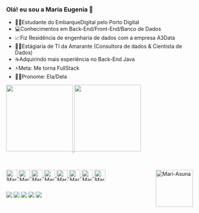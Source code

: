 ### Olá! eu sou a Maria Eugenia 👋

- 👩‍🎓Estudante do EmbarqueDigital pelo Porto Digital
- 💻Conhecimentos em Back-End/Front-End/Banco de Dados
- 📈Fiz Residência de engenharia de dados com a empresa A3Data
- 👩‍💻Estágiaria de TI da Amarante (Consultora de dados & Cientista de Dados)
- ☕Adquirindo mais experiência no Back-End Java
- ⚡Meta: Me torna FullStack
- 💁‍♀️Pronome: Ela/Dela

<div>
<a href="http://github.com/MariEugenia">
<img height="180cm" src="https://github-readme-stats.vercel.app/api?username=MariEugenia&show_icons=true&theme=jolly&include_all_commits=true&count_private=true"/>
 <img height="180cm" src="https://github-readme-stats.vercel.app/api/top-langs/?username=MariEugenia&layout=compact&langs_count=16&theme=jolly"/>
 </div>
 
 ##
  
<div style="display: inline_block"><br>
<img align="center" alt="Mari-Git"  height="30" whidth="40" src="https://cdn.jsdelivr.net/gh/devicons/devicon/icons/git/git-original.svg" />
<img align="center" alt="Mari-GitHub"  height="30" whidth="40" src="https://cdn.jsdelivr.net/gh/devicons/devicon/icons/github/github-original.svg" />
<img align="center" alt="Mari-HTML"  height="30" whidth="40" src="https://cdn.jsdelivr.net/gh/devicons/devicon/icons/html5/html5-original.svg" />
<img align="center" alt="Mari-CSS"  height="30" whidth="40"  src="https://cdn.jsdelivr.net/gh/devicons/devicon/icons/css3/css3-original.svg" />       
<img align="center" alt="Mari-Java"  height="30" whidth="40" src="https://cdn.jsdelivr.net/gh/devicons/devicon/icons/java/java-original.svg" />        
<img align="center" alt="Mari-MySQL"  height="30" whidth="40" src="https://cdn.jsdelivr.net/gh/devicons/devicon/icons/mysql/mysql-original.svg" />
<img align="center" alt="Mari-C"  height="30" whidth="40"  src="https://cdn.jsdelivr.net/gh/devicons/devicon/icons/c/c-original.svg" />   
<img align="center" alt="Mari-Canva"  height="30" whidth="40"  src="https://cdn.jsdelivr.net/gh/devicons/devicon/icons/canva/canva-original.svg" />
<img align="right" alt="Mari-Asuna" height="100"src="https://user-images.githubusercontent.com/101273165/228703015-c4ad7478-1540-4c57-84be-dab17e8e45ab.gif">
</div>     

 ##
 <div>
 <a href="https://www.linkedin.com/in/maria-eugenia-98a6a91ab" target="_blank"><img src="https://img.shields.io/badge/LinkedIn-0077B5?style=for-the-badge&logo=linkedin&logoColor=white" target="_blank"></a>
 <a href="https://instagram.com/mary_eugenia_rd?igshid=YmMyMTA2M2Y=" target="_blank"><img src="https://img.shields.io/badge/Instagram-E4405F?style=for-the-badge&logo=instagram&logoColor=white" target="_blank"></a>
 <a href="https://twitter.com/maria_11012" target="_blank"><img src="https://img.shields.io/badge/Twitter-1DA1F2?style=for-the-badge&logo=twitter&logoColor=white" target="_blank"></a>
 <a href="https://discord.gg/E4mXt6T8Uk" target="_blank"><img src="https://img.shields.io/badge/Discord-7289DA?style=for-the-badge&logo=discord&logoColor=white" target="_blank"></a>
 <a href="mailto:mariaeugeniarsilva00@gmail.com
" target="_blank"><img src="https://img.shields.io/badge/Gmail-D14836?style=for-the-badge&logo=gmail&logoColor=white" target="_blank"></a>
  </div>
 
